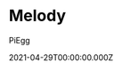 ---
title: Melody
github: https://github.com/Molunerfinn/hexo-theme-melody
demo: https://molunerfinn.com/
license: 996ICU
author: PiEgg
author_link: ''
author_twitter: Molunerfinn
author_github: Molunerfinn
date: 2021-04-29T00:00:00.000Z
ssg:
  - Hexo
cms:
css:
archetype:
services: null
hosting:
  - Netlify
  - Vercel
description: A simple & beautiful & fast theme for Hexo.
stale: false
disabled: false
disabled_reason: null
draft: false
---
